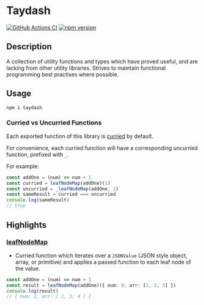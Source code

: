 # Taydash

[![GitHub Actions CI](https://github.com/taylorsweetman/taydash/workflows/CI/badge.svg?branch=main)](https://github.com/taylorsweetman/taydash/actions)
[![npm version](https://badge.fury.io/js/taydash.svg)](https://www.npmjs.com/package/taydash)

## Description

A collection of utility functions and types which have proved useful, and are lacking from other utility libraries. Strives to maintain functional programming best practises where possible.

## Usage

```shell
npm i taydash
```

### Curried vs Uncurried Functions

Each exported function of this library is [curried](https://en.wikipedia.org/wiki/Currying) by default.

For convenience, each curried function will have a corresponding uncurried function, prefixed with `_`.

For example:

```typescript
const addOne = (num) => num + 1
const curried = leafNodeMap(addOne)(1)
const uncurried = _leafNodeMap(addOne, 1)
const sameResult = curried === uncurried
console.log(sameResult)
// true
```

## Highlights

### [leafNodeMap](https://github.com/taylorsweetman/taydash/blob/main/src/functions/leafNodeMap.ts)

- Curried function which iterates over a `JSONValue` (JSON style object, array, or primitive) and applies a passed function to each leaf node of the value.

```typescript
const addOne = (num) => num + 1
const result = leafNodeMap(addOne)({ num: 0, arr: [1, 2, 3] })
console.log(result)
// { num: 1, arr: [ 2, 3, 4 ] }
```
